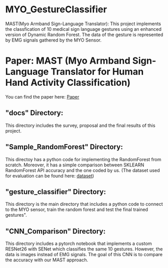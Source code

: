 # MYO_GestureClassifier 
MAST(Myo Armband Sign-Language Translator): This project implements the classfication of 10 medical sign language gestures using an enhanced version of Dynamic Random Forest. The data of the gesture is represented by EMG signals gathered by the MYO Sensor.

# Paper: MAST (Myo Armband Sign-Language Translator for Human Hand Activity Classification)
You can find the paper here: [Paper](https://ieeexplore.ieee.org/abstract/document/9289153)

## "docs" Directory:
This directory includes the survey, proposal and the final results of this project.

## "Sample_RandomForest" Directory:
This directoy has a python code for implementing the RandomForest from scratch. Moreover, it has a simple comparison between SKLEARN RandomForest API accuracy and the one coded by us. (The dataset used for evaluation can be found here: [dataset](https://www.kaggle.com/uciml/red-wine-quality-cortez-et-al-2009))

## "gesture_classifier" Directory:
This directory is the main directory that includes a python code to connect to the MYO sensor, train the random forest and test the final trained gestures".

## "CNN_Comparison" Directory:
This directory includes a pytorch notebook that implements a custom RESNet26 with SENet which classifies the same 10 gestures. However, the data is images instead of EMG signals. The goal of this CNN is to compare the accuracy with our MAST approach.
